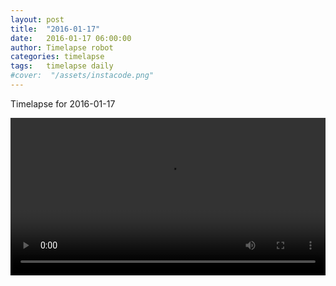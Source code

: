 ```yaml
---
layout: post
title:  "2016-01-17"
date:   2016-01-17 06:00:00
author: Timelapse robot
categories: timelapse
tags:	timelapse daily
#cover:  "/assets/instacode.png"
---
```

Timelapse for 2016-01-17

<video width="100%" controls="true">
  <source src="https://rest.s3for.me/bridgeinice/2016-01-17.webm" type="video/webm">
  <source src="https://rest.s3for.me/bridgeinice/2016-01-17.mp4" type="video/mp4">
  Your browser does not support the video tag.
</video>
